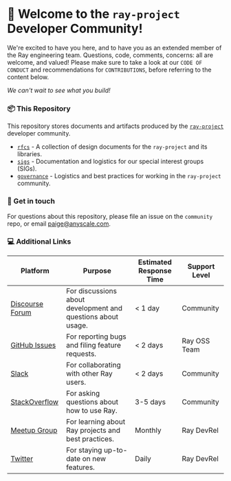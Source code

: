 # 👋 Welcome to the `ray-project` Developer Community!

We're excited to have you here, and to have you as an extended member of the Ray engineering team. Questions, code, comments, concerns: all are welcome, and valued! Please make sure to take a look at our `CODE OF CONDUCT` and recommendations for `CONTRIBUTIONS`, before referring to the content below. 

_We can't wait to see what you build!_

### 📦  This Repository

This repository stores documents and artifacts produced by the [`ray-project`](github.com/ray-project) developer community.

* [`rfcs`](https://github.com/ray-project/community/tree/main/rfcs) - A collection of design documents for the `ray-project` and its libraries.
* [`sigs`](https://github.com/ray-project/community/tree/main/sigs) - Documentation and logistics for our special interest groups (SIGs).
* [`governance`](https://github.com/ray-project/community/tree/main/governance) - Logistics and best practices for working in the `ray-project` community.

### 📧  Get in touch

For questions about this repository, please file an issue on the `community` repo, or email [paige@anyscale.com](mailto:paige@anyscale.com).

### 💻   Additional Links

| Platform |	Purpose |	Estimated Response Time	| Support Level |
| --- | --- | --- | --- |
| [Discourse Forum](https://discuss.ray.io/) |	For discussions about development and questions about usage. |	< 1 day	| Community |
| [GitHub Issues](https://github.com/ray-project/ray)	| For reporting bugs and filing feature requests. |	< 2 days	| Ray OSS Team |
| [Slack](https://www.ray.io/join-slack)	| For collaborating with other Ray users.	| < 2 days	| Community |
| [StackOverflow](https://stackoverflow.com/questions/tagged/ray) |	For asking questions about how to use Ray.	| 3-5 days	| Community |
| [Meetup Group](https://www.meetup.com/Bay-Area-Ray-Meetup/) |	For learning about Ray projects and best practices.	| Monthly |	Ray DevRel |
| [Twitter](https://twitter.com/raydistributed)	| For staying up-to-date on new features.	| Daily	| Ray DevRel |
